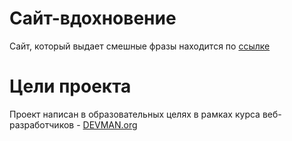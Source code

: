 # Сайт-вдохновение

Сайт, который выдает смешные фразы находится по [ссылке](https://nickkorolevv.github.io/20_mood/index.html)

# Цели проекта

Проект написан в образовательных целях в рамках курса веб-разработчиков - [DEVMAN.org](https://devman.org)
